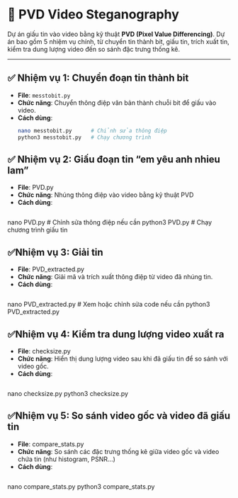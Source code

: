 # 🎥 PVD Video Steganography

Dự án giấu tin vào video bằng kỹ thuật **PVD (Pixel Value Differencing)**. Dự án bao gồm 5 nhiệm vụ chính, từ chuyển tin thành bit, giấu tin, trích xuất tin, kiểm tra dung lượng video đến so sánh đặc trưng thống kê.

---

## ✅ Nhiệm vụ 1: Chuyển đoạn tin thành bit

- **File**: `messtobit.py`
- **Chức năng**: Chuyển thông điệp văn bản thành chuỗi bit để giấu vào video.
- **Cách dùng**:
  ```bash
  nano messtobit.py      # Chỉnh sửa thông điệp
  python3 messtobit.py   # Chạy chương trình

## ✅ Nhiệm vụ 2: Giấu đoạn tin “em yêu anh nhieu lam”

- **File**: PVD.py
- **Chức năng**: Nhúng thông điệp vào video bằng kỹ thuật PVD
- **Cách dùng**:
  ```bash
nano PVD.py            # Chỉnh sửa thông điệp nếu cần
python3 PVD.py         # Chạy chương trình giấu tin

  ## ✅Nhiệm vụ 3: Giải tin

- **File**: PVD_extracted.py
- **Chức năng**: Giải mã và trích xuất thông điệp từ video đã nhúng tin.
- **Cách dùng**:
  ```bash
nano PVD_extracted.py  # Xem hoặc chỉnh sửa code nếu cần
python3 PVD_extracted.py

  ## ✅Nhiệm vụ 4: Kiểm tra dung lượng video xuất ra


- **File**: checksize.py
- **Chức năng**: Hiển thị dung lượng video sau khi đã giấu tin để so sánh với video gốc.
- **Cách dùng**:
  ```bash
nano checksize.py
python3 checksize.py

  ## ✅Nhiệm vụ 5: So sánh video gốc và video đã giấu tin


- **File**: compare_stats.py
- **Chức năng**:  So sánh các đặc trưng thống kê giữa video gốc và video chứa tin (như histogram, PSNR...)
- **Cách dùng**:
  ```bash
nano compare_stats.py
python3 compare_stats.py
